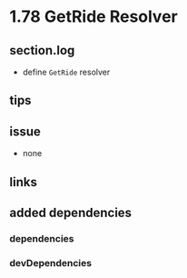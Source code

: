 # 1.78 GetRide Resolver

## section.log

- define `GetRide` resolver

## tips

## issue

- none

## links

## added dependencies

### dependencies

### devDependencies
